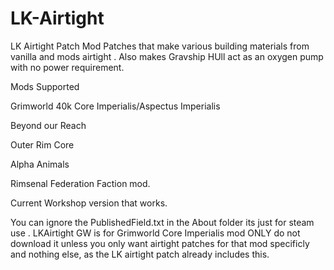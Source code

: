 # LK-Airtight
LK Airtight Patch Mod
Patches that make various building materials from vanilla and mods airtight .   Also makes Gravship HUll act as an oxygen pump with no power requirement.

Mods Supported

Grimworld 40k Core Imperialis/Aspectus Imperialis

Beyond our Reach

Outer Rim Core

Alpha Animals

Rimsenal Federation Faction mod.


Current Workshop version that works.

You can ignore the PublishedField.txt in the About folder its just for steam use .
LKAirtight GW is for Grimworld Core Imperialis mod ONLY do not download it unless you only want airtight patches for that mod specificly and nothing else, as the LK airtight patch already includes this.
